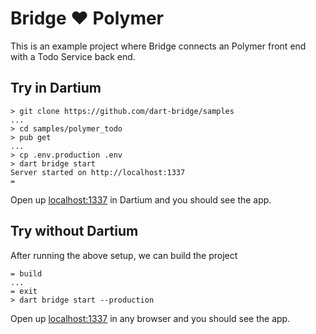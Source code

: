 # Bridge :heart: Polymer

This is an example project where Bridge connects an Polymer front end with a Todo Service
back end.

## Try in Dartium
```shell
> git clone https://github.com/dart-bridge/samples
...
> cd samples/polymer_todo
> pub get
...
> cp .env.production .env
> dart bridge start
Server started on http://localhost:1337
=
```

Open up [localhost:1337](http://localhost:1337) in Dartium and you should see the app.

## Try without Dartium
After running the above setup, we can build the project

```shell
= build
...
= exit
> dart bridge start --production

```

Open up [localhost:1337](http://localhost:1337) in any browser and you should see the app.
